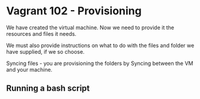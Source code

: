 # Vagrant 102 - Provisioning

We have created the virtual machine. Now we need to provide it the resources and files it needs.

We must also provide instructions on what to do with the files and folder we have supplied, if we so choose.


Syncing files - you are provisioning the folders by Syncing between the VM and your machine.

## Running a bash script
